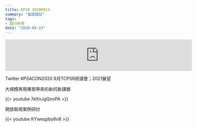 ```yaml
---
title: EP19 20200913
summary: "當週隨記"
tags:
- 隨行外帶
date: "2020-09-13"
---
```


<iframe src="https://anchor.fm/opensci-cafe/embed/episodes/EP19__20200913-ejfh79/a-a1pvsn" height="102px" width="600px" frameborder="0" scrolling="no"></iframe>

Twitter #PSACON2020 9月TCPSR研讀會；2021展望

大規模再現專案帶來的新的新課題

{{< youtube 7eXnJgQnoPA >}}

開放取用案例研討

{{< youtube KYweqpby8o8 >}}
